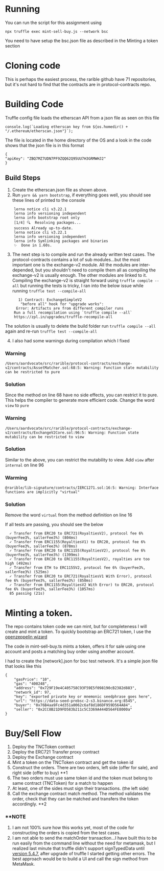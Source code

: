 # Running
You can run the script for this assignment using 

`npx truffle exec mint-sell-buy.js --network bsc`

You need to have setup the bsc.json file as described in the Minting a token section

# Cloning code
This is perhaps the easiest process, the rarible github have 71 repositories, but it's not hard to find that the contracts are in protocol-contracts repo.

# Building Code
Truffle config file loads the etherscan API from a json file as seen on this file

	console.log(`Loading etherscan key from ${os.homedir() + "/.ethereum/etherscan.json"}`);
	
The file is located in the home directory of the OS and a look in the code shows that the json file is in this format

	{
    "apiKey": "ZBQ7MZ7UDN7PF9ZQQ62Q95UU7H3GRMWHJ2"
    }
 
## Build Steps

1. Create the etherscan.json file as shown above.
2. Run `yarn && yarn bootstrap`, if everything goes well, you should see these lines of printed to the console

```
	lerna notice cli v3.22.1
	lerna info versioning independent
	lerna info bootstrap root only
	[1/4] 🔍  Resolving packages...
	success Already up-to-date.
	lerna notice cli v3.22.1
	lerna info versioning independent
	lerna info Symlinking packages and binaries
	✨  Done in 1.60s.
```
3. The next step is to compile and run the already written test cases. The protocol-contracts contains a lot of sub modules...but the most important one is the exchange-v2 module. All the modules are inter-depended, but you shouldn't need to compile them all as compiling the exchange-v2 is usually enough. The other modules are linked to it. Compiling the exchange-v2 is straight forward using `truffle compile --all` but running the tests is tricky, I ran into the below issue while running `truffle test --compile-all`
```
	  1) Contract: ExchangeSimpleV2
       "before all" hook for "upgrade works":
     Error: Artifacts are from different compiler runs
    Run a full recompilation using `truffle compile --all`
    https://zpl.in/upgrades/truffle-recompile-all
```	
The solution is usually to delete the build folder run `truffle compile --all` again and re-run `truffle test --compile-all`

4. I also had some warnings during compilation which I fixed

### Warning
`/Users/aardvocate/src/rarible/protocol-contracts/exchange-v2/contracts/AssetMatcher.sol:68:5: Warning: Function state mutability can be restricted to pure`

### Solution
Since the method on line 68 have no side effects, you can restrict it to pure. This helps the compiler to generate more efficient code. Change the word `view` to `pure`

### Warning
`/Users/aardvocate/src/rarible/protocol-contracts/exchange-v2/contracts/ExchangeV2Core.sol:96:5: Warning: Function state mutability can be restricted to view`

### Solution
Similar to the above, you can restrict the mutability to view. Add `view` after `internal` on line 96 

### Warming
`@rarible/lib-signature/contracts/IERC1271.sol:16:5: Warning: Interface functions are implicitly "virtual"`

### Solution
Remove the word `virtual` from the method definition on line 16

If all tests are passing, you should see the below

	  ✓ Transfer from ERC20 to ERC721(RoyaltiesV2), protocol fee 6% (buyerFee3%, sallerFee3%) (804ms)
      ✓ Transfer from ERC1155(RoyaltiesV1) to ERC20, protocol fee 6% (buyerFee3%, sallerFee3%) (878ms)
      ✓ Transfer from ERC20 to ERC1155(RoyaltiesV2), protocol fee 6% (buyerFee3%, sallerFee3%) (1399ms)
      ✓ Transfer from ERC20 to ERC1155(RoyaltiesV2), royalties are too high (492ms)
      ✓ Transfer from ETH to ERC1155V2, protocol fee 6% (buyerFee3%, sallerFee3%) (525ms)
      ✓ Transfer from ERC20 to ERC721(RoyaltiesV1 With Error), protocol fee 6% (buyerFee3%, sallerFee3%) (850ms)
      ✓ Transfer from ERC1155(RoyaltiesV2 With Error) to ERC20, protocol fee 6% (buyerFee3%, sallerFee3%) (1057ms)
	  85 passing (21s)

# Minting a token.

The repo contains token code we can mint, but for completeness I will create and mint a token. To quickly bootstrap an ERC721 token, I use the [openzeppelin wizard](https://docs.openzeppelin.com/contracts/4.x/wizard)

The code in mint-sell-buy.ts mints a token, offers it for sale using one account and posts a matching buy order using another account.

I had to create the [network].json for bsc test network. It's a simple json file that looks like this
```
{
    "gasPrice": "10",
    "gas": "400248",
    "address": "0x729F19e4C405758C93F59E5f098190cB2382d883",
    "network_id": 97,
    "key": "exported private key or mnemonic seedphrase goes here",
    "url": "https://data-seed-prebsc-2-s3.binance.org:8545",
    "buyer": "0x76B4aa9Fc4d351a0062c6af8d186DF959D564A84",
    "seller": "0x2CC8B21D9FD583b211c5C3369A444D564FE8000a"
}
```

# Buy/Sell Flow

1. Deploy the TNCToken contract
2. Deploy the ERC721 Transfer proxy contract
3. Deploy the Exchange contract
4. Mint a token on the TNCToken contract and get the token id
5. Construct the orders. There are two orders, left side (offer for sale), and right side (offer to buy) **1
6. The two orders must use same token id and the token must belong to same contract (TNCToken) for a match to happen
7. At least, one of the sides must sign their transactions. (the left side)
8. Call the exchange contract match method. The method validates the order, check that they can be matched and transfers the token accordingly. **2


### **NOTE

1. I am not 100% sure how this works yet, most of the code for constructing the orders is copied from the test cases.
2. I am not able to send the matchOrder transaction...I have built this to be run easily from the command line without the need for metamask, but I realized last minute that truffle didn't support signTypedData until [version 5.4.7](https://github.com/trufflesuite/truffle/issues/3585#issuecomment-903195150), after upgrade of truffle I started getting other errors. The best approach would be to build a UI and call the sign method from MetaMask.